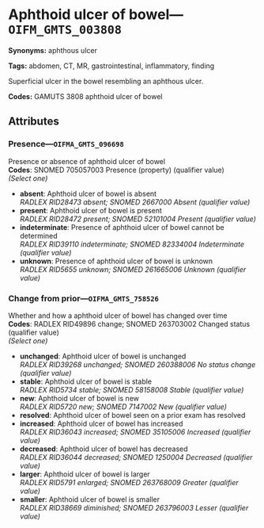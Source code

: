 # Aphthoid ulcer of bowel—`OIFM_GMTS_003808`

**Synonyms:** aphthous ulcer

**Tags:** abdomen, CT, MR, gastrointestinal, inflammatory, finding

Superficial ulcer in the bowel resembling an aphthous ulcer.

**Codes:** GAMUTS 3808 aphthoid ulcer of bowel

## Attributes

### Presence—`OIFMA_GMTS_096698`

Presence or absence of aphthoid ulcer of bowel  
**Codes**: SNOMED 705057003 Presence (property) (qualifier value)  
*(Select one)*

- **absent**: Aphthoid ulcer of bowel is absent  
_RADLEX RID28473 absent; SNOMED 2667000 Absent (qualifier value)_
- **present**: Aphthoid ulcer of bowel is present  
_RADLEX RID28472 present; SNOMED 52101004 Present (qualifier value)_
- **indeterminate**: Presence of aphthoid ulcer of bowel cannot be determined  
_RADLEX RID39110 indeterminate; SNOMED 82334004 Indeterminate (qualifier value)_
- **unknown**: Presence of aphthoid ulcer of bowel is unknown  
_RADLEX RID5655 unknown; SNOMED 261665006 Unknown (qualifier value)_

### Change from prior—`OIFMA_GMTS_758526`

Whether and how a aphthoid ulcer of bowel has changed over time  
**Codes**: RADLEX RID49896 change; SNOMED 263703002 Changed status (qualifier value)  
*(Select one)*

- **unchanged**: Aphthoid ulcer of bowel is unchanged  
_RADLEX RID39268 unchanged; SNOMED 260388006 No status change (qualifier value)_
- **stable**: Aphthoid ulcer of bowel is stable  
_RADLEX RID5734 stable; SNOMED 58158008 Stable (qualifier value)_
- **new**: Aphthoid ulcer of bowel is new  
_RADLEX RID5720 new; SNOMED 7147002 New (qualifier value)_
- **resolved**: Aphthoid ulcer of bowel seen on a prior exam has resolved  
- **increased**: Aphthoid ulcer of bowel has increased  
_RADLEX RID36043 increased; SNOMED 35105006 Increased (qualifier value)_
- **decreased**: Aphthoid ulcer of bowel has decreased  
_RADLEX RID36044 decreased; SNOMED 1250004 Decreased (qualifier value)_
- **larger**: Aphthoid ulcer of bowel is larger  
_RADLEX RID5791 enlarged; SNOMED 263768009 Greater (qualifier value)_
- **smaller**: Aphthoid ulcer of bowel is smaller  
_RADLEX RID38669 diminished; SNOMED 263796003 Lesser (qualifier value)_